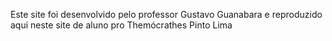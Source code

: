 Este site foi desenvolvido pelo professor Gustavo Guanabara e reproduzido aqui neste site de aluno pro Themócrathes Pinto Lima
